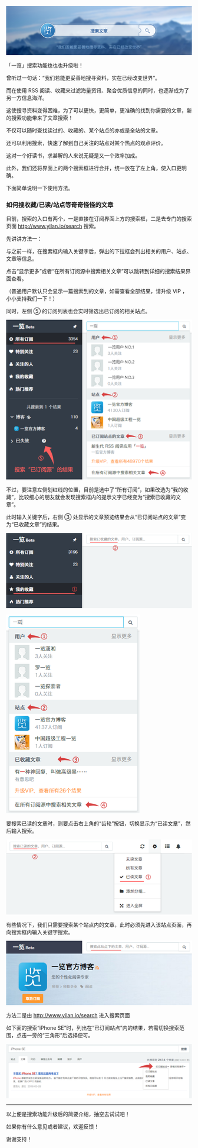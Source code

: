 ![Banner](/img/6/6-Banner.png)

「一览」搜索功能也也也升级啦！


曾听过一句话：“我们若能更妥善地搜寻资料，实在已经改变世界”。

而在使用 RSS 阅读、收藏来过滤海量资讯、聚合优质信息的同时，也逐渐成为了另一方信息海洋。

这使搜寻资料变得困难，为了可以更快，更简单，更准确的找到你需要的文章，新的搜索功能带来了文章搜索！

不仅可以随时查找读过的、收藏的、某个站点的亦或是全站的文章。

还可以利用搜索，快速了解到自己关注的站点对某个热点的观点评价。

这对一个好读书，求甚解的人来说无疑是又一个效率加成。

此外，我们还将界面上的两个搜索框进行合并，统一放在了左上角，使入口更明确。

下面简单说明一下使用方法。

### 如何搜收藏/已读/站点等奇奇怪怪的文章

目前，搜索的入口有两个，一是直接在订阅界面上方的搜索框，二是去专门的搜索页面 http://www.yilan.io/search 搜索。

先讲讲方法一：

与之前一样，在搜索框内输入关键字后，弹出的下拉框会列出相关的用户、站点、文章等信息。

点击“显示更多”或者“在所有订阅源中搜索相关文章”可以跳转到详细的搜索结果界面查看。

（普通用户默认只会显示一篇搜索到的文章，如需查看全部结果，请升级 VIP ，小小支持我们一下！）

同时，左侧 ⑤ 的订阅列表也会实时筛选出已订阅的相关站点。

![搜索已订阅站点及其文章](/img/6/6-searchbox-sub-article.png)

不过，要注意左侧划红线的位置，目前是选中了“所有订阅”，如果改选为“我的收藏”，比较细心的朋友就会发现搜索框内的提示文字已经变为“搜索已收藏的文章”。

此时输入关键字后，右侧 ③ 处显示的文章预览结果会从“已订阅站点的文章”变为“已收藏文章”的结果。

![搜索框提示](/img/6/6-searchbox-star-tips.png)

![搜索已收藏的文章](/img/6/6-searchbox-star-article.png)

要搜索已读的文章时，则要点击右上角的“齿轮”按钮，切换显示为“已读文章”，然后输入搜索。

![搜索框提示](/img/6/6-searchbox-read-tips.png)

有些情况下，我们只需要搜索某个站点内的文章，此时必须先进入该站点页面，再向搜索框内输入关键字搜索。

![搜索框提示](/img/6/6-searchbox-site-tips.png)

方法二是由 http://www.yilan.io/search 进入搜索页面

如下面的搜索“iPhone SE”时，列出在“已订阅站点”内的结果，若需切换搜索范围，点击一旁的“三角形”后选择便可。

![搜索页面选项](/img/6/6-searchpage-for-article.png)

---

以上便是搜索功能升级后的简要介绍，抽空去试试吧！

如果你有什么意见或者建议，欢迎反馈！

谢谢支持！






